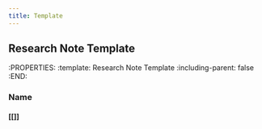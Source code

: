 ```yaml
---
title: Template
---
```


## Research Note Template
:PROPERTIES:
:template: Research Note Template
:including-parent: false
:END:
### Name
#### [[]]
